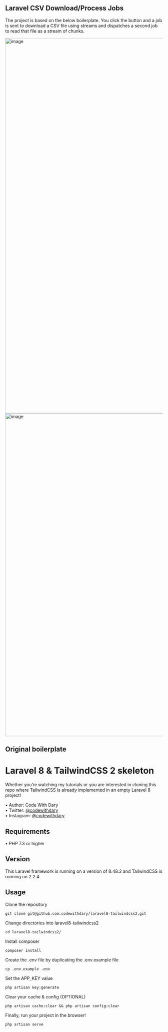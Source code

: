 ## Laravel CSV Download/Process Jobs

The project is based on the below boilerplate. You click the button and a job is sent to download a CSV file using streams and dispatches a second job to read that file as a stream of chunks.

<img width="1199" alt="image" src="https://user-images.githubusercontent.com/1534598/214048048-8c04fc28-b575-4f0a-9f95-8c4963bfa7ed.png">


<img width="1032" alt="image" src="https://user-images.githubusercontent.com/1534598/214045582-777b43d1-de8b-45b7-b62e-7eb51054ffac.png">


## Original boilerplate

# Laravel 8  & TailwindCSS 2 skeleton

Whether you’re watching my tutorials or you are interested in cloning this repo where TailwindCSS is already implemented in an empty Laravel 8 project!

•	Author: Code With Dary <br>
•	Twitter: [@codewithdary](https://twitter.com/codewithdary) <br>
•	Instagram: [@codewithdary](https://www.instagram.com/codewithdary/) <br>

## Requirements
•	PHP 7.3 or higher

## Version
This Laravel framework is running on a version of 8.48.2 and TailwindCSS is running on 2.2.4.

## Usage <br>
Clone the repository <br>
```
git clone git@github.com:codewithdary/laravel8-tailwindcss2.git
```

Change directories into laravel8-tailwindcss2 <br>
```
cd laravel8-tailwindcss2/
```

Install composer <br>
```
composer install
```

Create the .env file by duplicating the .env.example file <br>
```
cp .env.example .env
```

Set the APP_KEY value <br>
```
php artisan key:generate
```

Clear your cache & config (OPTIONAL)
``` 
php artisan cache:clear && php artisan config:clear
```

Finally, run your project in the browser!
```
php artisan serve
```

